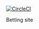 [![CircleCI](https://circleci.com/gh/KarolPulawski/betting-site.svg?style=svg&circle-token=56f92698891a553abc0d6b42808f0d977ccc3930)](https://circleci.com/gh/KarolPulawski/betting-site)

Betting site
